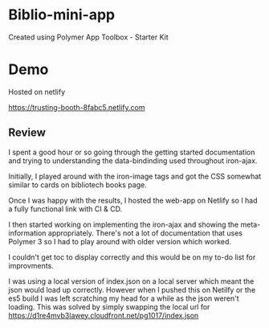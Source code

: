 # Biblio-mini-app
Created using Polymer App Toolbox - Starter Kit


# Demo

Hosted on netlify

https://trusting-booth-8fabc5.netlify.com

## Review  

I spent a good hour or so going through the getting started documentation and trying to understanding the data-bindinding used throughout iron-ajax.

Initially, I played around with the iron-image tags and got the CSS somewhat similar to cards on bibliotech books page.

Once I was happy with the results, I hosted the web-app on Netlify so I had a fully functional link with CI & CD.

I then started working on implementing the iron-ajax and showing the meta-information appropriately. There's not a lot of documentation that uses Polymer 3 so I had to play around with older version which worked.

I couldn't get toc to display correctly and this would be on my to-do list for improvments.

I was using a local version of index.json on a local server which meant the json would load up correctly. However when I pushed this on Netilfy or the es5 build I was left scratching my head for a while as the json weren't loading. This was solved by simply swapping the local url for https://d1re4mvb3lawey.cloudfront.net/pg1017/index.json 



